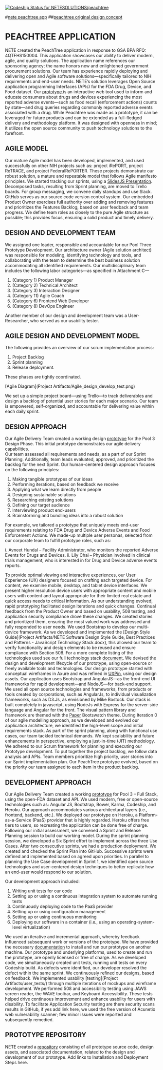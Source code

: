 [ ![Codeship Status for NETESOLUTIONS/peachtree](https://codeship.com/projects/6684a180-fc10-0132-ef4e-46c0998097e0/status?branch=master)](https://codeship.com/projects/87386)

#[nete peachtree app](http://nete-peachtree.herokuapp.com)
##[peachtree original design concept](https://live.uxpin.com/b520be96922e9c950998a741bd5d3778ae7df860#/pages/24273706)

# PEACHTREE APPLICATION

NETE created the PeachTree application in response to GSA BPA RFQ: 4QTFHS150004. This application showcases our ability to deliver modern, agile, and quality solutions. The application name references our sponsoring agency; the name honors new and enlightened government procurement solutions. Our team has experience rapidly deploying and delivering open and Agile software solutions—specifically tailored to NIH requirements and end-user needs.
NETE’s solution leverages Open Source application programming Interfaces (APIs) for the FDA Drug, Device, and Food dataset.  Our [prototype ](http://nete-peachtree.herokuapp.com)is an interactive web tool used to inform and educate consumers about drugs and devices experiencing the most reported adverse events—such as food recall (enforcement actions) counts by state—and drug queries regarding commonly reported adverse events associated with a drug.
While Peachtree was made as a prototype, it can be leveraged for future products and can be extended as a full-fledged delivery and methodology platform. It was designed with openness in mind; it utilizes the open source community to push technology solutions to the forefront.

## AGILE MODEL

Our mature Agile model has been developed, implemented, and used successfully on other NIH projects such as: project iRePORT, project ReTRACE, and project FederalRePORTER. These projects demonstrate our robust solution, a mature and repeatable model that follows Agile manifesto principles.
We started tracking our sprints, using a [SlidesJS Presentation](http://slides.com/mikedklein/deck). Decomposed tasks, resulting from Sprint planning, are moved to Trello boards. For group messaging, we convene daily standups and use Slack. GitHub serves as our source code version control system. Our embedded Product Owner exercises full authority over adding and removing features and prioritizes the Features Backlog, based on user feedback and team progress. We define team roles as closely to the pure Agile structure as possible; this provides focus, ensuring a solid product and timely delivery.

## DESIGN AND DEVELOPMENT TEAM

We assigned one leader, responsible and accountable for our Pool Three Prototype Development. Our architecture owner (Agile solution architect) was responsible for modeling, identifying technology and tools, and collaborating with the team to determine the best business solution accommodating all identified requirements. Our multidisciplinary team includes the following labor categories—as specified in Attachment C—

1. (Category 1) Product Manager
2. (Category 2) Technical Architect
3. (Category 3) Interaction Designer
4. (Category 11) Agile Coach
5. (Category 6) Frontend Web Developer
6. (Category 8) DevOps Engineer

Another member of our design and development team was a User-Researcher, who served as our usability tester.

## AGILE DESIGN AND DEVELOPMENT MODEL

The following provides an overview of our scrum implementation process:

1. Project Backlog
2. Sprint planning
3. Release deployment.

These phases are tightly coordinated.

[Agile Diagram](Project Artifacts/Agile_design_develop_test.png)
 
We set up a simple project board—using Trello—to track deliverables and design a backlog of potential user stories for each major scenario. Our team is empowered, self-organized, and accountable for delivering value within each daily sprint.

## DESIGN APPROACH

Our Agile Delivery Team created a working design [prototype](https://live.uxpin.com/b520be96922e9c950998a741bd5d3778ae7df860#/pages/24273706) for the Pool 3 Design Phase. This initial prototype demonstrates our agile delivery capabilities.  
Our team assessed all requirements and needs, as a part of our Sprint Planning. Additionally, team leads evaluated, approved, and prioritized the backlog for the next Sprint.
Our human-centered design approach focuses on the following principles:

1. Making tangible prototypes of our ideas 
2. Performing iterations, based on feedback we receive
3. Applying what we learn directly from people
4. Designing sustainable solutions
5. Researching existing solutions
6. Defining our target audience
7. Interviewing product end-users
8. Brainstorming and bundling ideas into a robust solution

For example, we tailored a prototype that uniquely meets end-user requirements relating to FDA Drug and Device Adverse Events and Food Enforcement Actions. We made-up multiple user personas, selected from our corporate team to fulfill prototype roles, such as:

i.  Avneet Hundal – Facility Administrator, who monitors the reported Adverse Events for Drugs and Devices.
ii. Lily Chai – Physician involved in clinical trials management, who is interested in  for Drug and Device adverse events reports.

To provide optimal viewing and interactive experiences, our User Experience (UX) designers focused on crafting each targeted device. For content, we examine mobile, desktop, and tablet device interfaces. We present higher resolution device users with appropriate content and mobile users with content and layout appropriate for their limited real estate and quick access needs to critical information.
As our understanding evolved, rapid prototyping facilitated design iterations and quick changes. Continual feedback from the Product Owner and based on usability, 508 testing, and application security compliance drove these changes. We created stories and prioritized them, ensuring the most valued work was addressed and fully responded to user needs.
We used Bootstrap to develop our multi-device framework. As we developed and implemented the [Design Style Guide](Project Artifacts/NETE Software Design Style Guide, Best Practices and Patterns - JavaScript Technology Stack.docx), this allowed our team to verify functionality and design elements to be reused and ensure compliance with Section 508. For a more complete listing of the technologies used see our full technology stack [document](TECHNOLOGY_STACK.md).
We devised the design and development lifecycle of our prototype, using open-source or freely available tools and technologies. Our design prototype started with conceptual wireframes in Axure and was refined in [UXPin](https://live.uxpin.com/b520be96922e9c950998a741bd5d3778ae7df860#/pages/24273706), using our design assets. Our application uses Bootstrap and AngularJS—as the front-end UI frameworks for rapid development—and NodeJS—for back-end support. 
We used all open source technologies and frameworks, from products or tools created by corporations, such as AngularJs, to individual visualization frameworks, such as D3.Js, as envisioned by Mike Bostock. Our stack is built completely in javascript, using NodeJs with Express for the server-side language and Angular for the front. The visual pattern library and framework are themed with the [Paper](https://bootswatch.com/paper/) Bootswatch theme.
During Iteration 0 of our agile modelling approach, as we developed and evolved our application architecture, we identified the high-level scope and initial requirements stack. As part of the sprint planning, along with functional use cases, our team tackled technical demands. We kept scalability and future enhancements in perspective, employing a just-in-time (JIT) methodology. 
We adhered to our Scrum framework for planning and executing our Prototype development. To put together the project backlog, we follow data analysis and APIs. Team members prioritize high priority, user stories into our Sprint implementation plan. Our PeachTree prototype evolved, based on the priority our team assigned to each item in the product backlog.

## DEVELOPMENT APPROACH

Our Agile Delivery Team created a working [prototype](http://nete-peachtree.herokuapp.com) for Pool 3 – Full Stack, using the open-FDA dataset and API. We used modern, free or open-source technologies such as: Angular JS, Bootstrap, Bower, Karma, Codeship, and Heroku. Our approach accommodates various architectural layers (i.e., frontend, backend, etc.). We deployed our prototype on Heroku, a Platform-as-a-Service (PaaS) provider that is highly regarded. Heroku offers free tiers to users, so recreating the application can be done free of charge.
Following our initial assessment, we convened a Sprint and Release Planning session to build our working model. During the sprint planning session, we developed a Six Sprint effort to implement across the three Use Cases. After two consecutive sprints, we had a production deployment. We created and checked the Sprint Plan into GitHub. Successive sprints were defined and implemented based on agreed upon priorities. In parallel to planning the Use Case development in Sprint 1, we identified open source technologies and user-centered design techniques to better replicate how an end-user would respond to our solution.

Our development approach included:

1. Writing unit tests for our code
2. Setting up or using a continuous integration system to automate running tests
3. Continuously deploying code to the PaaS provider
4. Setting up or using configuration management
5. Setting up or using continuous monitoring
6. Deploying our software in a container (i.e., using an operating-system-level virtualization)
 
We used an iterative and incremental approach, whereby feedback influenced subsequent work or versions of the prototype. We have provided the necessary [documentation](INSTALLATION.md) to install and run our prototype on another machine. Our prototype and underlying platforms, used to create and run the prototype, are openly licensed or free of charge.
As we developed code, we simultaneously created unit tests, running unit tests on every Codeship build. As defects were identified, our developer resolved the defect within the same sprint. We continuously refined our designs, based on feedback. We implemented usability [testing](Project Artifacts/user_tests/) through multiple iterations of mockups and wireframe development. We performed 508 and accessibility testing using JAWS screen reader, the WAVE toolbar, and Keyboard Accessibility. These tests helped drive continuous improvement and enhance usability for users with disability. To facilitate Application Security testing are there security scans results in GitHub, if yes add link here, we used the free version of Acunetix web vulnerability scanner; few minor issues were reported and subsequently remedied.

## PROTOTYPE REPOSITORY

NETE created a [repository](https://github.com/NETESOLUTIONS/peachtree/) consisting of all prototype source code, design assets, and associated documentation, related to the design and development of our prototype. 
Add links to Installation and Deployment Steps here.

    
